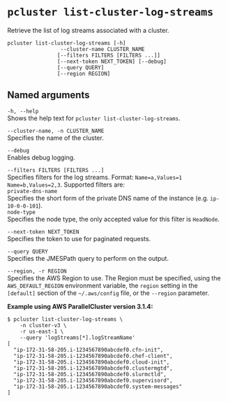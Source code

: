 # `pcluster list-cluster-log-streams`<a name="pcluster.list-cluster-log-streams-v3"></a>

Retrieve the list of log streams associated with a cluster\.

```
pcluster list-cluster-log-streams [-h]
                 --cluster-name CLUSTER_NAME                              
                [--filters FILTERS [FILTERS ...]]
                [--next-token NEXT_TOKEN] [--debug]
                [--query QUERY]
                [--region REGION]
```

## Named arguments<a name="pcluster-v3.list-cluster-log-streams.namedargs"></a>

`-h, --help`  
Shows the help text for `pcluster list-cluster-log-streams`\.

`--cluster-name, -n CLUSTER_NAME`  
Specifies the name of the cluster\.

`--debug`  
Enables debug logging\.

`--filters FILTERS [FILTERS ...]`  
Specifies filters for the log streams\. Format: `Name=a,Values=1 Name=b,Values=2,3`\. Supported filters are:    
`private-dns-name`  
Specifies the short form of the private DNS name of the instance \(e\.g\. `ip-10-0-0-101`\)\.  
`node-type`  
Specifies the node type, the only accepted value for this filter is `HeadNode`\.

`--next-token NEXT_TOKEN`  
Specifies the token to use for paginated requests\.

`--query QUERY`  
Specifies the JMESPath query to perform on the output\.

`--region, -r REGION`  
Specifies the AWS Region to use\. The Region must be specified, using the `AWS_DEFAULT_REGION` environment variable, the `region` setting in the `[default]` section of the `~/.aws/config` file, or the `--region` parameter\.

**Example using AWS ParallelCluster version 3\.1\.4:**

```
$ pcluster list-cluster-log-streams \
    -n cluster-v3 \
    -r us-east-1 \
    --query 'logStreams[*].logStreamName'
[
  "ip-172-31-58-205.i-1234567890abcdef0.cfn-init",
  "ip-172-31-58-205.i-1234567890abcdef0.chef-client",
  "ip-172-31-58-205.i-1234567890abcdef0.cloud-init",
  "ip-172-31-58-205.i-1234567890abcdef0.clustermgtd",
  "ip-172-31-58-205.i-1234567890abcdef0.slurmctld",
  "ip-172-31-58-205.i-1234567890abcdef0.supervisord",
  "ip-172-31-58-205.i-1234567890abcdef0.system-messages"
]
```
